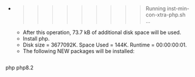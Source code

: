 * >>>>>>>>> Running inst-min-con-xtra-php.sh ...
  * After this operation, 73.7 kB of additional disk space will be used.
  * Install php.
  * Disk size = 3677092K. Space Used = 144K. Runtime = 00:00:00:01.
  * The following NEW packages will be installed:
  ```bash
php php8.2
  ```
